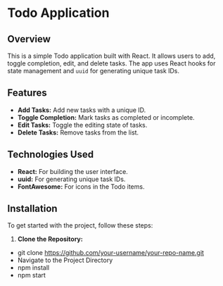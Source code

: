 # Todo Application

## Overview

This is a simple Todo application built with React. It allows users to add, toggle completion, edit, and delete tasks. The app uses React hooks for state management and `uuid` for generating unique task IDs.

## Features

- **Add Tasks:** Add new tasks with a unique ID.
- **Toggle Completion:** Mark tasks as completed or incomplete.
- **Edit Tasks:** Toggle the editing state of tasks.
- **Delete Tasks:** Remove tasks from the list.

## Technologies Used

- **React:** For building the user interface.
- **uuid:** For generating unique task IDs.
- **FontAwesome:** For icons in the Todo items.

## Installation

To get started with the project, follow these steps:

1. **Clone the Repository:**

- git clone https://github.com/your-username/your-repo-name.git
- Navigate to the Project Directory
- npm install
- npm start
